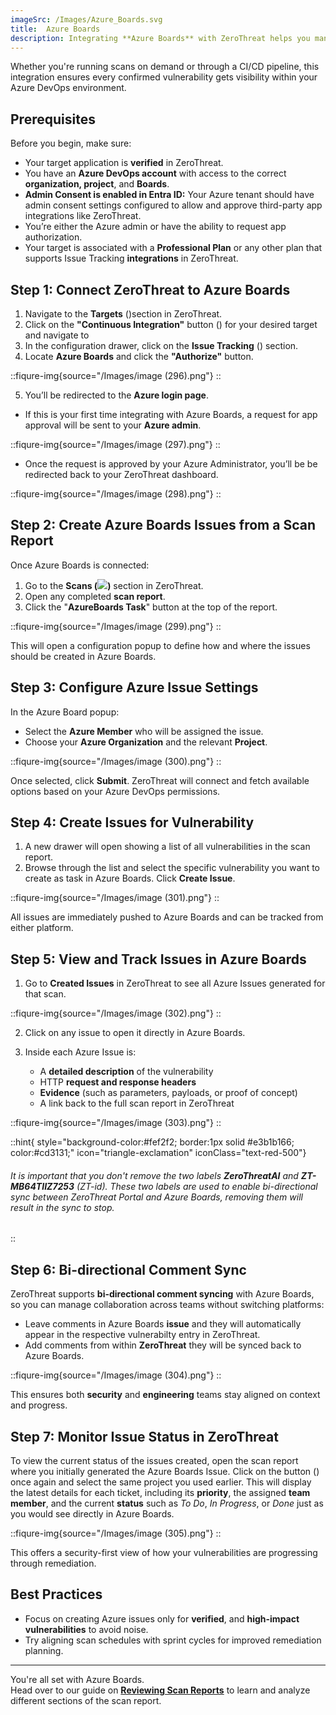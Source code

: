```yaml
---
imageSrc: /Images/Azure_Boards.svg
title:  Azure Boards
description: Integrating **Azure Boards** with ZeroThreat helps you manage security vulnerabilities directly within your existing development workflow. You can assign issues to specific team members, and track vulnerability remediation through your regular sprint planning and backlog processes.
---
```


Whether you're running scans on demand or through a CI/CD pipeline, this integration ensures every confirmed vulnerability gets visibility within your Azure DevOps environment.

## Prerequisites

Before you begin, make sure:

* Your target application is **verified** in ZeroThreat.
* You have an **Azure DevOps account** with access to the correct **organization, project**, and **Boards**.
* **Admin Consent is enabled in Entra ID:** Your Azure tenant should have admin consent settings  configured to allow and approve third-party app integrations like ZeroThreat.
* You’re either the Azure admin or have the ability to request app authorization.
* Your target is associated with a **Professional Plan** or any other plan that supports Issue Tracking **integrations** in ZeroThreat.

## Step 1: Connect ZeroThreat to Azure Boards

1. Navigate to the **Targets** (<img src="https://zerothreat.gitbook.io/~gitbook/image?url=https%3A%2F%2F1825008717-files.gitbook.io%2F%7E%2Ffiles%2Fv0%2Fb%2Fgitbook-x-prod.appspot.com%2Fo%2Fspaces%252Fs6Y7hKb1RwZWFZo4EnUm%252Fuploads%252F0X270eeGXthdFHVzgzpx%252Fimage.png%3Falt%3Dmedia%26token%3D2e41ec6f-cebf-46d4-9bf2-4e1e8bfb8447&#x26;width=41&#x26;dpr=4&#x26;quality=100&#x26;sign=429d3bef&#x26;sv=2" alt="" data-size="line">)section in ZeroThreat.
2. Click on the **"Continuous Integration"** button (<img src="https://zerothreat.gitbook.io/~gitbook/image?url=https%3A%2F%2F1825008717-files.gitbook.io%2F%7E%2Ffiles%2Fv0%2Fb%2Fgitbook-x-prod.appspot.com%2Fo%2Fspaces%252Fs6Y7hKb1RwZWFZo4EnUm%252Fuploads%252Fj1t0hnjeafeAYcexwV69%252Fimage.png%3Falt%3Dmedia%26token%3D01dea620-8bb3-4b39-b820-e57cef02c3c8&#x26;width=41&#x26;dpr=4&#x26;quality=100&#x26;sign=d90aad3f&#x26;sv=2" alt="" data-size="line">) for your desired target and navigate to&#x20;
3. In the configuration drawer, click on the **Issue Tracking** (<img src="https://zerothreat.gitbook.io/docs-zerothreat/~gitbook/image?url=https%3A%2F%2F1825008717-files.gitbook.io%2F%7E%2Ffiles%2Fv0%2Fb%2Fgitbook-x-prod.appspot.com%2Fo%2Fspaces%252Fs6Y7hKb1RwZWFZo4EnUm%252Fuploads%252Fp409UXPZUZf1anbqXUPj%252Fimage.png%3Falt%3Dmedia%26token%3D92c00eec-0942-4be9-8072-fbd226026005&#x26;width=146&#x26;dpr=4&#x26;quality=100&#x26;sign=b0969b2&#x26;sv=2" alt="" data-size="line">) section.
4. Locate **Azure Boards** and click the **"Authorize"** button.

::fiqure-img{source="/Images/image (296).png"}
::
<!-- <figure><img src="../../.gitbook/assets/image (230).png" alt="" width="563"><figcaption></figcaption></figure> -->

5. You’ll be redirected to the **Azure login page**.

* If this is your first time integrating with Azure Boards, a request for app approval will be sent to your **Azure admin**.

::fiqure-img{source="/Images/image (297).png"}
::
<!-- <figure><img src="../../.gitbook/assets/MicrosoftTeams-image (45).png" alt="" width="329"><figcaption></figcaption></figure> -->

* Once the request is approved by your Azure Administrator, you’ll be be redirected back to your ZeroThreat dashboard.

::fiqure-img{source="/Images/image (298).png"}
::
<!-- <figure><img src="../../.gitbook/assets/MicrosoftTeams-image (46).png" alt="" width="407"><figcaption></figcaption></figure> -->

## Step 2: Create Azure Boards Issues from a Scan Report

Once Azure Boards is connected:

1. Go to the **Scans (**![](https://zerothreat.gitbook.io/docs-zerothreat/~gitbook/image?url=https%3A%2F%2F1825008717-files.gitbook.io%2F%7E%2Ffiles%2Fv0%2Fb%2Fgitbook-x-prod.appspot.com%2Fo%2Fspaces%252Fs6Y7hKb1RwZWFZo4EnUm%252Fuploads%252F2WAzy404Qwih5zrE9v8M%252Fimage.png%3Falt%3Dmedia%26token%3Dbb82a4e6-558c-439b-a252-e14cda4941d5\&width=37\&dpr=4\&quality=100\&sign=60d454df\&sv=2)**)** section in ZeroThreat.
2. Open any completed **scan report**.
3. Click the "**AzureBoards Task**" button at the top of the report.

::fiqure-img{source="/Images/image (299).png"}
::
<!-- <figure><img src="../../.gitbook/assets/MicrosoftTeams-image (48).png" alt="" width="563"><figcaption></figcaption></figure> -->

This will open a configuration popup to define how and where the issues should be created in Azure Boards.

## Step 3: Configure Azure Issue Settings

In the Azure Board popup:

* Select the **Azure Member** who will be assigned the issue.
* Choose your **Azure Organization** and the relevant **Project**.

::fiqure-img{source="/Images/image (300).png"}
::
<!-- <figure><img src="../../.gitbook/assets/MicrosoftTeams-image (49).png" alt="" width="563"><figcaption></figcaption></figure> -->

Once selected, click **Submit**. ZeroThreat will connect and fetch available options based on your Azure DevOps permissions.

## Step 4: Create Issues for Vulnerability

1. A new drawer will open showing a list of all vulnerabilities in the scan report.
2. Browse through the list and select the specific vulnerability you want to create as task in Azure Boards. Click **Create Issue**.

::fiqure-img{source="/Images/image (301).png"}
::
<!-- <figure><img src="../../.gitbook/assets/MicrosoftTeams-image (56).png" alt="" width="563"><figcaption></figcaption></figure> -->

All issues are immediately pushed to Azure Boards and can be tracked from either platform.

## Step 5: View and Track Issues in Azure Boards

1. Go to **Created Issues** in ZeroThreat to see all Azure Issues generated for that scan.

::fiqure-img{source="/Images/image (302).png"}
::
<!-- <figure><img src="../../.gitbook/assets/MicrosoftTeams-image (50).png" alt="" width="563"><figcaption></figcaption></figure> -->

2. Click on any issue to open it directly in Azure Boards.
3. Inside each Azure Issue is:

    * A **detailed description** of the vulnerability
    * HTTP **request and response headers**
    * **Evidence** (such as parameters, payloads, or proof of concept)
    * A link back to the full scan report in ZeroThreat

::fiqure-img{source="/Images/image (303).png"}
::
<!-- <figure><img src="../../.gitbook/assets/MicrosoftTeams-image (55).png" alt="" width="563"><figcaption></figcaption></figure> -->
::hint{ style="background-color:#fef2f2; border:1px solid #e3b1b166; color:#cd3131;" icon="triangle-exclamation" iconClass="text-red-500"}
###### It is important that you don't remove the two labels **ZeroThreatAI** and **ZT-MB64TIIZ7253** (ZT-id). These two labels are used to enable bi-directional sync between ZeroThreat Portal and Azure Boards, removing them will result in the sync to stop.
::

## Step 6: Bi-directional Comment Sync

ZeroThreat supports **bi-directional comment syncing** with Azure Boards, so you can manage collaboration across teams without switching platforms:

* Leave comments in Azure Boards **issue** and they will automatically appear in the respective vulnerabilty entry in ZeroThreat.
* Add comments from within **ZeroThreat** they will be synced back to Azure Boards.

::fiqure-img{source="/Images/image (304).png"}
::
<!-- <figure><img src="../../.gitbook/assets/MicrosoftTeams-image (53).png" alt="" width="344"><figcaption></figcaption></figure> -->

This ensures both **security** and **engineering** teams stay aligned on context and progress.

## Step 7: Monitor Issue Status in ZeroThreat

To view the current status of the issues created, open the scan report where you initially generated the Azure Boards Issue. Click on the button (<img src="/Images/image (316).png" alt="" data-size="line">) once again and select the same project you used earlier. This will display the latest details for each ticket, including its **priority**, the assigned **team member**, and the current **status** such as _To Do_, _In Progress_, or _Done_  just as you would see directly in Azure Boards.

::fiqure-img{source="/Images/image (305).png"}
::
<!-- <figure><img src="../../.gitbook/assets/MicrosoftTeams-image (54).png" alt="" width="563"><figcaption></figcaption></figure> -->

This offers a security-first view of how your vulnerabilities are progressing through remediation.

## Best Practices

* Focus on creating Azure issues only for **verified**, and **high-impact vulnerabilities** to avoid noise.
* Try aligning scan schedules with sprint cycles for improved remediation planning.

***

You're all set with Azure Boards.\
Head over to our guide on [**Reviewing Scan Reports**](/docs/manage-scans/scan-report) to learn and analyze different sections of the scan report.